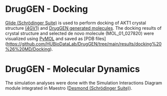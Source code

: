 # DrugGEN - Docking
[Glide (Schrödinger Suite)](https://www.schrodinger.com/products/glide) is used to perform docking of AKT1 crystal structure [(4GV1)](https://www.rcsb.org/structure/4GV1) and [DrugGEN generated molecules](https://github.com/HUBioDataLab/DrugGEN/tree/main/results/generated_molecules). The docking results of crystal structure and selected de novo molecule (MOL_01_027820) were visualized using [PyMOL](https://www.schrodinger.com/products/pymol) and saved as [PDB files] (https://github.com/HUBioDataLab/DrugGEN/tree/main/results/docking%20%26%20MD/Docking).
# DrugGEN - Molecular Dynamics
The simulation analyses were done with the Simulation Interactions Diagram module integrated in Maestro ([Desmond (Schrödinger Suite)](https://www.schrodinger.com/products/desmond)).

